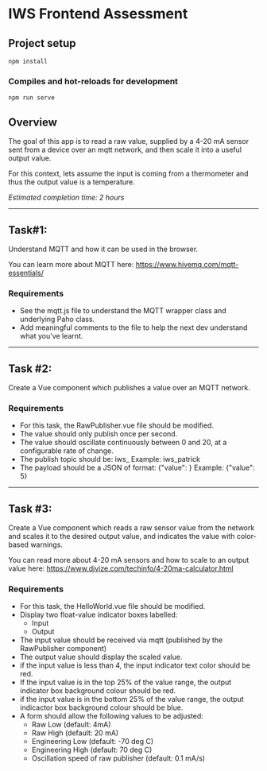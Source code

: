 # IWS Frontend Assessment
## Project setup
```
npm install
```
### Compiles and hot-reloads for development
```
npm run serve
```
## Overview
The goal of this app is to read a raw value, supplied by a 4-20 mA sensor sent from a device over an mqtt network, and then scale it into a useful output value.

For this context, lets assume the input is coming from a thermometer and thus the output value is a temperature.

*Estimated completion time: 2 hours*

---
## Task#1:
Understand MQTT and how it can be used in the browser.

You can learn more about MQTT here: https://www.hivemq.com/mqtt-essentials/
### Requirements
- See the mqtt.js file to understand the MQTT wrapper class and underlying Paho class.
- Add meaningful comments to the file to help the next dev understand what you've learnt.
---
## Task #2:
Create a Vue component which publishes a value over an MQTT network.
### Requirements
- For this task, the RawPublisher.vue file should be modified.
- The value should only publish once per second.
- The value should oscillate continuously between 0 and 20, at a configurable rate of change.
- The publish topic should be: iws_<your first name>
	Example: iws_patrick
- The payload should be a JSON of format: {"value": <number> }
	Example: {"value": 5}
---
## Task #3:
Create a Vue component which reads a raw sensor value from the network and scales it to the desired output value, and indicates the value with color-based warnings.

You can read more about 4-20 mA sensors and how to scale to an output value here: https://www.divize.com/techinfo/4-20ma-calculator.html
### Requirements
- For this task, the HelloWorld.vue file should be modified.
- Display two float-value indicator boxes labelled:
   - Input
   - Output
- The input value should be received via mqtt (published by the RawPublisher component)
- The output value should display the scaled value.
- if the input value is less than 4, the input indicator text color should be red.
- If the input value is in the top 25% of the value range, the output indicator box background colour should be red.
- if the input value is in the bottom 25% of the value range, the output indicactor box background colour should be blue.
- A form should allow the following values to be adjusted:
	- Raw Low (default: 4mA)
	- Raw High (default: 20 mA)
	- Engineering Low (default: -70 deg C)
	- Engineering High (default: 70 deg C)
  - Oscillation speed  of raw publisher (default: 0.1 mA/s) 
